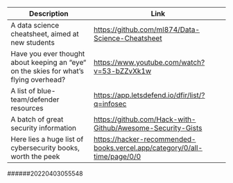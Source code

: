 Description | Link
------------ | ------------
A data science cheatsheet, aimed at new students | https://github.com/ml874/Data-Science-Cheatsheet
Have you ever thought about keeping an “eye“ on the skies for what’s flying overhead? | https://www.youtube.com/watch?v=53-bZZvXk1w
A list of blue-team/defender resources | https://app.letsdefend.io/dfir/list/?q=infosec
A batch of great security information | https://github.com/Hack-with-Github/Awesome-Security-Gists
Here lies a huge list of cybersecurity books, worth the peek  | https://hacker-recommended-books.vercel.app/category/0/all-time/page/0/0
######20220403055548
